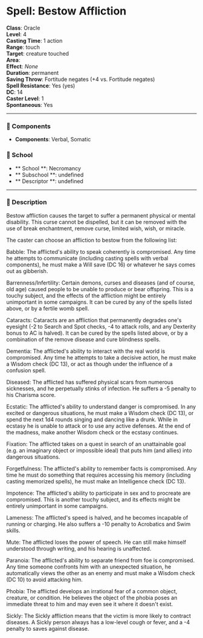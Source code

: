 
# Spell: Bestow Affliction
**Class**: Oracle  
**Level**: 4  
**Casting Time**: 1 action  
**Range**: touch  
**Target**: creature touched  
**Area**:   
**Effect**: _None_  
**Duration**: permanent  
**Saving Throw**: Fortitude negates (+4 vs. Fortitude negates)  
**Spell Resistance**: Yes (yes)  
**DC**: 14  
**Caster Level**: 1  
**Spontaneous**: Yes

---

### 🔮 Components
- **Components**: Verbal, Somatic

### 🏫 School
- ** School **: Necromancy
- ** Subschool **: undefined
- ** Descriptor **: undefined
---

### 📜 Description
Bestow affliction causes the target to suffer a permanent physical or mental disability. This curse cannot be dispelled, but it can be removed with the use of break enchantment, remove curse, limited wish, wish, or miracle.

The caster can choose an affliction to bestow from the following list:

Babble: The afflicted's ability to speak coherently is compromised. Any time he attempts to communicate (including casting spells with verbal components), he must make a Will save (DC 16) or whatever he says comes out as gibberish.

Barrenness/Infertility: Certain demons, curses and diseases (and of course, old age) caused people to be unable to produce or bear offspring. This is a touchy subject, and the effects of the affliction might be entirely unimportant in some campaigns. It can be cured by any of the spells listed above, or by a fertile womb spell.

Cataracts: Cataracts are an affliction that permanently degrades one's eyesight (-2 to Search and Spot checks, -4 to attack rolls, and any Dexterity bonus to AC is halved). It can be cured by the spells listed above, or by a combination of the remove disease and cure blindness spells.

Dementia: The afflicted's ability to interact with the real world is compromised. Any time he attempts to take a decisive action, he must make a Wisdom check (DC 13), or act as though under the influence of a confusion spell.

Diseased: The afflicted has suffered physical scars from numerous sicknesses, and he perpetually stinks of infection. He suffers a -5 penalty to his Charisma score.

Ecstatic: The afflicted's ability to understand danger is compromised. In any excited or dangerous situations, he must make a Wisdom check (DC 13), or spend the next 1d4 rounds singing and dancing like a drunk. While in ecstasy he is unable to attack or to use any active defenses. At the end of the madness, make another Wisdom check or the ecstasy continues.

Fixation: The afflicted takes on a quest in search of an unattainable goal (e.g. an imaginary object or impossible ideal) that puts him (and allies) into dangerous situations.

Forgetfulness: The afflicted's ability to remember facts is compromised. Any time he must do something that requires accessing his memory (including casting memorized spells), he must make an Intelligence check (DC 13).

Impotence: The afflicted's ability to participate in sex and to procreate are compromised. This is another touchy subject, and its effects might be entirely unimportant in some campaigns.

Lameness: The afflicted's speed is halved, and he becomes incapable of running or charging. He also suffers a -10 penalty to Acrobatics and Swim skills.

Mute: The afflicted loses the power of speech. He can still make himself understood through writing, and his hearing is unaffected.

Paranoia: The afflicted's ability to separate friend from foe is compromised. Any time someone confronts him with an unexpected situation, he automatically views the other as an enemy and must make a Wisdom check (DC 10) to avoid attacking him.

Phobia: The afflicted develops an irrational fear of a common object, creature, or condition. He believes the object of the phobia poses an immediate threat to him and may even see it where it doesn't exist.

Sickly: The Sickly affliction means that the victim is more likely to contract diseases. A Sickly person always has a low-level cough or fever, and a -4 penalty to saves against disease.

